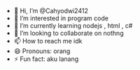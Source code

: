 - 👋 Hi, I’m @Cahyodwi2412
- 👀 I’m interested in program code
- 🌱 I’m currently learning nodejs , html , c#
- 💞️ I’m looking to collaborate on nothng
- 📫 How to reach me idk
- 😄 Pronouns: orang
- ⚡ Fun fact: aku lanang

<!---
Cahyodwi2412/Cahyodwi2412 is a ✨ special ✨ repository because its `README.md` (this file) appears on your GitHub profile.
You can click the Preview link to take a look at your changes.
--->
